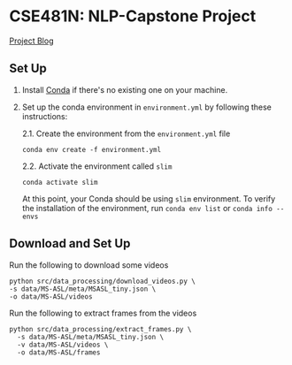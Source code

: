 # CSE481N: NLP-Capstone Project

[Project Blog](https://estberg.github.io/CSE481N/)

## Set Up

1. Install [Conda](https://developers.google.com/earth-engine/python_install-conda) if there's no existing one on your machine.

2. Set up the conda environment in `environment.yml` by following these instructions:

    2.1. Create the environment from the `environment.yml` file
    ```
    conda env create -f environment.yml
    ```
   
    2.2. Activate the environment called `slim`
    ```
    conda activate slim
    ```
   At this point, your Conda should be using `slim` environment. To verify the installation of the environment, run `conda env list` or `conda info --envs`

## Download and Set Up

Run the following to download some videos

```
python src/data_processing/download_videos.py \
-s data/MS-ASL/meta/MSASL_tiny.json \
-o data/MS-ASL/videos
```

Run the following to extract frames from the videos

```
python src/data_processing/extract_frames.py \
  -s data/MS-ASL/meta/MSASL_tiny.json \
  -v data/MS-ASL/videos \
  -o data/MS-ASL/frames
```